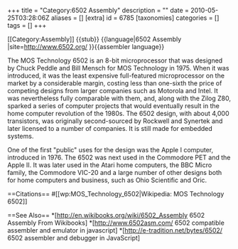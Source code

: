 +++
title = "Category:6502 Assembly"
description = ""
date = 2010-05-25T03:28:06Z
aliases = []
[extra]
id = 6785
[taxonomies]
categories = []
tags = []
+++

[[Category:Assembly]]
{{stub}}
{{language|6502 Assembly
|site=http://www.6502.org/
}}{{assembler language}}

The MOS Technology 6502 is an 8-bit microprocessor that was designed by Chuck Peddle and Bill Mensch for MOS Technology in 1975. When it was introduced, it was the least expensive full-featured microprocessor on the market by a considerable margin, costing less than one-sixth the price of competing designs from larger companies such as Motorola and Intel. It was nevertheless fully comparable with them, and, along with the Zilog Z80, sparked a series of computer projects that would eventually result in the home computer revolution of the 1980s. The 6502 design, with about 4,000 transistors, was originally second-sourced by Rockwell and Synertek and later licensed to a number of companies. It is still made for embedded systems.

One of the first "public" uses for the design was the Apple I computer, introduced in 1976. The 6502 was next used in the Commodore PET and the Apple II. It was later used in the Atari home computers, the BBC Micro family, the Commodore VIC-20 and a large number of other designs both for home computers and business, such as Ohio Scientific and Oric.


==Citations==
#[[wp:MOS_Technology_6502|Wikipedia: MOS Technology 6502]]

==See Also==
*[http://en.wikibooks.org/wiki/6502_Assembly 6502 Assembly From Wikibooks]
*[http://www.6502asm.com/ 6502 compatible assembler and emulator in javascript]
*[http://e-tradition.net/bytes/6502/ 6502 assembler and debugger in JavaScript]
